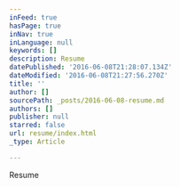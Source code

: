 ```yaml
---
inFeed: true
hasPage: true
inNav: true
inLanguage: null
keywords: []
description: Resume
datePublished: '2016-06-08T21:28:07.134Z'
dateModified: '2016-06-08T21:27:56.270Z'
title: ''
author: []
sourcePath: _posts/2016-06-08-resume.md
authors: []
publisher: null
starred: false
url: resume/index.html
_type: Article

---
```

Resume